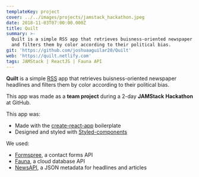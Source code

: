 ```yaml
---
templateKey: project
cover: ../../images/projects/jamstack_hackathon.jpeg
date: 2018-11-03T07:00:00.000Z
title: Quilt
summary: >-
  Quilt is a simple RSS app that retrieves buisness-oriented newspaper headlines
  and filters them by color according to their political bias.
git: 'https://github.com/joshuaaguilar20/Quilt'
web: 'https://quilt.netlify.com'
tags: JAMStack | ReactJS | Fauna API
---
```

**Quilt** is a simple [RSS](https://en.wikipedia.org/wiki/RSS) app that retrieves buisness-oriented newspaper headlines and filters them by color according to their political bias.

This app was made as a **team project** during a 2-day **JAMStack** **Hackathon** at GitHub.

This app was:

* Made with the [create-react-app](https://github.com/facebook/create-react-app) boilerplate
* Designed and styled with [Styled-components](https://www.styled-components.com)

We used:

* [Formspree](https://formspree.io/), a contact forms API
* [Fauna](https://fauna.com/), a cloud database API
* [NewsAPI](https://newsapi.org), a JSON metadata for headlines and articles
